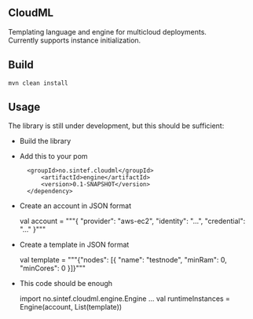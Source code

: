 CloudML
-

Templating language and engine for multicloud deployments.  
Currently supports instance initialization.

Build
--

    mvn clean install

Usage
--

The library is still under development, but this should be sufficient:

* Build the library
* Add this to your pom

        <groupId>no.sintef.cloudml</groupId>
            <artifactId>engine</artifactId>
            <version>0.1-SNAPSHOT</version>
        </dependency>

* Create an account in JSON format

    val account = """{
        "provider": "aws-ec2", 
        "identity": "...", 
        "credential": "..."
        }"""

* Create a template in JSON format

    val template = """{"nodes": [{
            "name": "testnode", "minRam": 0, "minCores": 0
        }]}"""

* This code should be enough

    import no.sintef.cloudml.engine.Engine
    ...
    val runtimeInstances = Engine(account, List(template))


